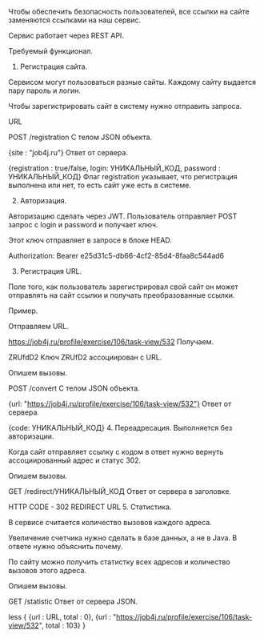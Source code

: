 Чтобы обеспечить безопасность пользователей, все ссылки на сайте заменяются ссылками на наш сервис.

Сервис работает через REST API.

Требуемый функционал.

1. Регистрация сайта.

Сервисом могут пользоваться разные сайты. Каждому сайту выдается пару пароль и логин.

Чтобы зарегистрировать сайт в систему нужно отправить запроса.

URL


POST /registration
C телом JSON объекта.


{site : "job4j.ru"}
Ответ от сервера.


{registration : true/false, login: УНИКАЛЬНЫЙ_КОД, password : УНИКАЛЬНЫЙ_КОД}
Флаг registration указывает, что регистрация выполнена или нет, то есть сайт уже есть в системе.

2. Авторизация.

Авторизацию сделать через JWT. Пользователь отправляет POST запрос с login и password и получает ключ.

Этот ключ отправляет в запросе в блоке HEAD.


Authorization: Bearer e25d31c5-db66-4cf2-85d4-8faa8c544ad6


3. Регистрация URL.

Поле того, как пользователь зарегистрировал свой сайт он может отправлять на сайт ссылки и получать преобразованные ссылки.

Пример.

Отправляем URL.


https://job4j.ru/profile/exercise/106/task-view/532
Получаем.


ZRUfdD2
Ключ ZRUfD2 ассоциирован с URL.

Опишем вызовы.


POST /convert
C телом JSON объекта.


{url: "https://job4j.ru/profile/exercise/106/task-view/532"}
Ответ от сервера.


{code: УНИКАЛЬНЫЙ_КОД}
4. Переадресация. Выполняется без авторизации.

Когда сайт отправляет ссылку с кодом в ответ нужно вернуть ассоциированный адрес и статус 302.

Опишем вызовы.


GET /redirect/УНИКАЛЬНЫЙ_КОД
Ответ от сервера в заголовке.


HTTP CODE - 302 REDIRECT URL
5. Статистика.

В сервисе считается количество вызовов каждого адреса.

Увеличение счетчика нужно сделать в базе данных, а не в Java. В ответе нужно объяснить почему.

По сайту можно получить статистку всех адресов и количество вызовов этого адреса.

Опишем вызовы.


GET /statistic
Ответ от сервера JSON.

less
{
{url : URL, total : 0},
{url : "https://job4j.ru/profile/exercise/106/task-view/532", total : 103}
}
 